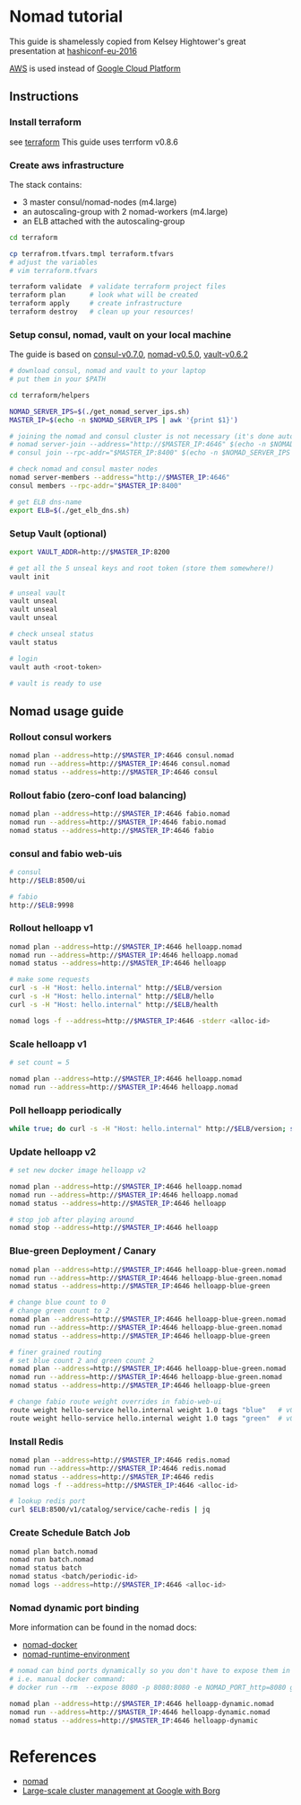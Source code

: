 # Nomad tutorial

This guide is shamelessly copied from Kelsey Hightower's great presentation at
[hashiconf-eu-2016](https://github.com/kelseyhightower/hashiconf-eu-2016)

[AWS](https://aws.amazon.com/) is used instead of
[Google Cloud Platform](https://cloud.google.com/)

## Instructions

### Install terraform

see [terraform](https://www.terraform.io/intro/getting-started/install.html)
This guide uses terrform v0.8.6

### Create aws infrastructure

The stack contains:

* 3 master consul/nomad-nodes (m4.large)
* an autoscaling-group with 2 nomad-workers (m4.large)
* an ELB attached with the autoscaling-group

``` bash
cd terraform

cp terrafrom.tfvars.tmpl terraform.tfvars
# adjust the variables
# vim terraform.tfvars

terraform validate  # validate terraform project files
terraform plan      # look what will be created
terraform apply     # create infrastructure
terraform destroy   # clean up your resources!
```

### Setup consul, nomad, vault on your local machine

The guide is based
on
[consul-v0.7.0](https://www.consul.io/downloads.html),
[nomad-v0.5.0](https://www.nomadproject.io/downloads.html),
[vault-v0.6.2](https://www.vaultproject.io/downloads.html)

```bash
# download consul, nomad and vault to your laptop
# put them in your $PATH

cd terraform/helpers

NOMAD_SERVER_IPS=$(./get_nomad_server_ips.sh)
MASTER_IP=$(echo -n $NOMAD_SERVER_IPS | awk '{print $1}')

# joining the nomad and consul cluster is not necessary (it's done automatically)
# nomad server-join --address="http://$MASTER_IP:4646" $(echo -n $NOMAD_SERVER_IPS | awk '{print $2,$3}')
# consul join --rpc-addr="$MASTER_IP:8400" $(echo -n $NOMAD_SERVER_IPS | awk '{print $2,$3}')

# check nomad and consul master nodes
nomad server-members --address="http://$MASTER_IP:4646"
consul members --rpc-addr="$MASTER_IP:8400"

# get ELB dns-name
export ELB=$(./get_elb_dns.sh)
```

### Setup Vault (optional)

``` bash
export VAULT_ADDR=http://$MASTER_IP:8200

# get all the 5 unseal keys and root token (store them somewhere!)
vault init

# unseal vault
vault unseal
vault unseal
vault unseal

# check unseal status
vault status

# login
vault auth <root-token>

# vault is ready to use
```

## Nomad usage guide

### Rollout consul workers

```bash
nomad plan --address=http://$MASTER_IP:4646 consul.nomad
nomad run --address=http://$MASTER_IP:4646 consul.nomad
nomad status --address=http://$MASTER_IP:4646 consul
```

### Rollout fabio (zero-conf load balancing)

```bash
nomad plan --address=http://$MASTER_IP:4646 fabio.nomad
nomad run --address=http://$MASTER_IP:4646 fabio.nomad
nomad status --address=http://$MASTER_IP:4646 fabio
```

### consul and fabio web-uis

``` bash
# consul
http://$ELB:8500/ui

# fabio
http://$ELB:9998
```

### Rollout helloapp v1

```bash
nomad plan --address=http://$MASTER_IP:4646 helloapp.nomad
nomad run --address=http://$MASTER_IP:4646 helloapp.nomad
nomad status --address=http://$MASTER_IP:4646 helloapp

# make some requests
curl -s -H "Host: hello.internal" http://$ELB/version
curl -s -H "Host: hello.internal" http://$ELB/hello
curl -s -H "Host: hello.internal" http://$ELB/health

nomad logs -f --address=http://$MASTER_IP:4646 -stderr <alloc-id>
```

### Scale helloapp v1

```bash
# set count = 5

nomad plan --address=http://$MASTER_IP:4646 helloapp.nomad
nomad run --address=http://$MASTER_IP:4646 helloapp.nomad
```

### Poll helloapp periodically

```bash
while true; do curl -s -H "Host: hello.internal" http://$ELB/version; sleep 1; done
```

### Update helloapp v2
```bash
# set new docker image helloapp v2

nomad plan --address=http://$MASTER_IP:4646 helloapp.nomad
nomad run --address=http://$MASTER_IP:4646 helloapp.nomad
nomad status --address=http://$MASTER_IP:4646 helloapp

# stop job after playing around
nomad stop --address=http://$MASTER_IP:4646 helloapp
```

### Blue-green Deployment / Canary

```bash
nomad plan --address=http://$MASTER_IP:4646 helloapp-blue-green.nomad
nomad run --address=http://$MASTER_IP:4646 helloapp-blue-green.nomad
nomad status --address=http://$MASTER_IP:4646 helloapp-blue-green

# change blue count to 0
# change green count to 2
nomad plan --address=http://$MASTER_IP:4646 helloapp-blue-green.nomad
nomad run --address=http://$MASTER_IP:4646 helloapp-blue-green.nomad
nomad status --address=http://$MASTER_IP:4646 helloapp-blue-green

# finer grained routing
# set blue count 2 and green count 2
nomad plan --address=http://$MASTER_IP:4646 helloapp-blue-green.nomad
nomad run --address=http://$MASTER_IP:4646 helloapp-blue-green.nomad
nomad status --address=http://$MASTER_IP:4646 helloapp-blue-green

# change fabio route weight overrides in fabio-web-ui
route weight hello-service hello.internal weight 1.0 tags "blue"   # v0.1.0
route weight hello-service hello.internal weight 1.0 tags "green"  # v0.2.0
```

### Install Redis

```bash
nomad plan --address=http://$MASTER_IP:4646 redis.nomad
nomad run --address=http://$MASTER_IP:4646 redis.nomad
nomad status --address=http://$MASTER_IP:4646 redis
nomad logs -f --address=http://$MASTER_IP:4646 <alloc-id>

# lookup redis port
curl $ELB:8500/v1/catalog/service/cache-redis | jq
```

### Create Schedule Batch Job

``` bash
nomad plan batch.nomad
nomad run batch.nomad
nomad status batch
nomad status <batch/periodic-id>
nomad logs --address=http://$MASTER_IP:4646 <alloc-id>
```

### Nomad dynamic port binding

More information can be found in the nomad docs:

* [nomad-docker](https://www.nomadproject.io/docs/drivers/docker.html)
* [nomad-runtime-environment](https://www.nomadproject.io/docs/runtime/environment.html)

```bash
# nomad can bind ports dynamically so you don't have to expose them in the Dockerfile
# i.e. manual docker command:
# docker run --rm  --expose 8080 -p 8080:8080 -e NOMAD_PORT_http=8080 gerlacdt/helloapp:v0.3.0

nomad plan --address=http://$MASTER_IP:4646 helloapp-dynamic.nomad
nomad run --address=http://$MASTER_IP:4646 helloapp-dynamic.nomad
nomad status --address=http://$MASTER_IP:4646 helloapp-dynamic
```

# References

* [nomad](https://www.nomadproject.io/)
* [Large-scale cluster management at Google with Borg](http://research.google.com/pubs/pub43438.html)
